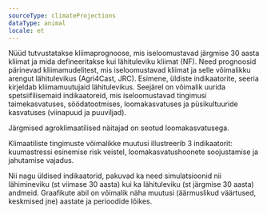 ```yaml
---
sourceType: climateProjections
dataType: animal
locale: et
---
```

Nüüd tutvustatakse kliimaprognoose, mis iseloomustavad järgmise 30 aasta kliimat ja mida defineeritakse kui lähituleviku kliimat (NF). Need prognoosid pärinevad kliimamudelitest, mis iseloomustavad kliimat ja selle võimalikku arengut lähitulevikus (Agri4Cast, JRC).
Esimene, üldiste indikaatorite, seeria kirjeldab kliimamuutujaid lähitulevikus. Seejärel on võimalik uurida spetsiifilisemaid indikaatoreid, mis iseloomustavad tingimusi taimekasvatuses, söödatootmises, loomakasvatuses ja püsikultuuride kasvatuses (viinapuud ja puuviljad).

Järgmised agroklimaatilised näitajad on seotud loomakasvatusega.

Klimaatiliste tingimuste võimalikke muutusi illustreerib 3 indikaatorit:
kuumastressi esinemise risk veistel, loomakasvatushoonete soojustamise ja
jahutamise vajadus.

Nii nagu üldised indikaatorid, pakuvad ka need simulatsioonid nii lähimineviku
(st viimase 30 aasta) kui ka lähituleviku (st järgmise 30 aasta) andmeid.
Graafikute abil on võimalik näha muutusi (äärmuslikud väärtused, keskmised jne)
aastate ja perioodide lõikes.
